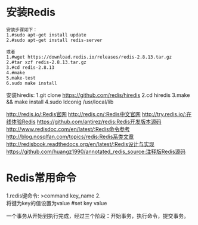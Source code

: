 
安装Redis
==========
	安装步骤如下：
	1.#sudo apt-get install update
	2.#sudo apt-get install redis-server

	或者
	1.#wget https://download.redis.io/releases/redis-2.8.13.tar.gz
	2.#tar xzf redis-2.8.13.tar.gz
	3.#cd redis-2.8.13
	4.#make
	5.make-test
	6.sudo make install

安装hiredis:
	1.git clone https://github.com/redis/hiredis
	2.cd hiredis
	3.make && make install
	4.sudo ldconig /usr/local/lib

http://redis.io/:Redis官网
http://redis.cn/:Redis中文官网
http://try.redis.io/:在线体验Redis
https://github.com/antirez/redis:Redis开发版本源码
http://www.redisdoc.com/en/latest/:Redis命令参考
http://blog.nosqlfan.com/topics/redis:Redis系类文章
http://redisbook.readthedocs.org/en/latest/:Redis设计与实现
https://github.com/huangz1990/annotated_redis_source:注释版Redis源码



Redis常用命令
==========

1.redis键命令: >command key_name
2.	
 将键为key的值设置为value
	#set key value


















一个事务从开始到执行完成，经过三个阶段：开始事务，执行命令，提交事务。

